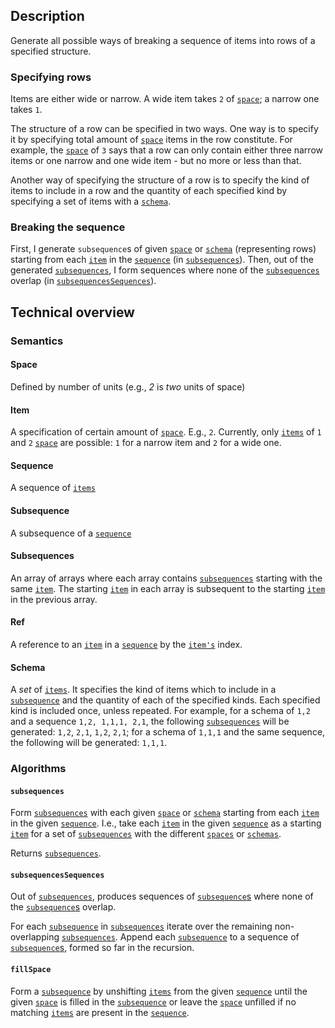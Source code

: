 ## Description
Generate all possible ways of breaking a sequence of items into rows of a specified structure.

### Specifying rows
Items are either wide or narrow. A wide item takes `2` of [`space`](#space); a narrow one takes `1`.

The structure of a row can be specified in two ways. One way is to specify it by specifying total amount of [`space`](#space) items in the row constitute. For example, the [`space`](#space) of `3` says that a row can only contain either three narrow items or one narrow and one wide item - but no more or less than that.

Another way of specifying the structure of a row is to specify the kind of items to include in a row and the quantity of each specified kind by specifying a set of items with a [`schema`](#schema).

### Breaking the sequence
First, I generate `subsequence`s of given [`space`](#space) or [`schema`](#schema) (representing rows) starting from each [`item`](#item) in the [`sequence`](#sequence) (in [`subsequences`](#algorithms)). Then, out of the generated [`subsequences`](#subsequence), I form sequences where none of the [`subsequences`](#subsequence) overlap (in [`subsequencesSequences`](#subsequencesSequences)).

## Technical overview
### Semantics
#### Space
Defined by number of units (e.g., *2* is *two* units of space)

#### Item
A specification of certain amount of [`space`](#space). E.g., `2`. Currently, only [`items`](#item) of `1` and `2` [`space`](#space) are possible: `1` for a narrow item and `2` for a wide one.

#### Sequence
A sequence of [`items`](#item)

#### Subsequence
A subsequence of a [`sequence`](#sequence)

#### Subsequences
An array of arrays where each array contains [`subsequences`](#subsequence) starting with the same [`item`](#item). The starting [`item`](#item) in each array is subsequent to the starting [`item`](#item) in the previous array.

#### Ref
A reference to an [`item`](#item) in a [`sequence`](#sequence) by the [`item's`](#item) index.

#### Schema
A *set* of [`items`](#item). It specifies the kind of items which to include in a [`subsequence`](#subsequence) and the quantity of each of the specified kinds. Each specified kind is included once, unless repeated. For example, for a schema of `1,2` and a sequence `1,2, 1,1,1, 2,1`, the following [`subsequences`](#subsequence) will be generated: `1,2`, `2,1`, `1,2`, `2,1`; for a schema of `1,1,1` and the same sequence, the following will be generated: `1,1,1`.

### Algorithms
#### `subsequences`
Form [`subsequences`](#subsequence) with each given [`space`](#space) or [`schema`](#schema) starting from each [`item`](#item) in the given [`sequence`](#sequence). I.e., take each [`item`](#item) in the given [`sequence`](#sequence) as a starting [`item`](#item) for a set of [`subsequences`](#subsequence) with the different [`spaces`](#space) or [`schemas`](#schema). 

Returns [`subsequences`](#subsequences).

#### `subsequencesSequences`
Out of [`subsequences`](#subsequences), produces sequences of [`subsequence`s](#subsequence) where none of the [`subsequence`s](#subsequence) overlap. 

For each [`subsequence`](#subsequence) in [`subsequences`](#subsequences) iterate over the remaining non-overlapping [`subsequences`](#subsequences). Append each [`subsequence`](#subsequence) to a sequence of [`subsequence`s](#subsequence), formed so far in the recursion.

#### `fillSpace`
Form a [`subsequence`](#subsequence) by unshifting [`items`](#item) from the given [`sequence`](#sequence) until the given [`space`](#space) is filled in the [`subsequence`](#subsequence) or leave the [`space`](#space) unfilled if no matching [`items`](#item) are present in the [`sequence`](#sequence).